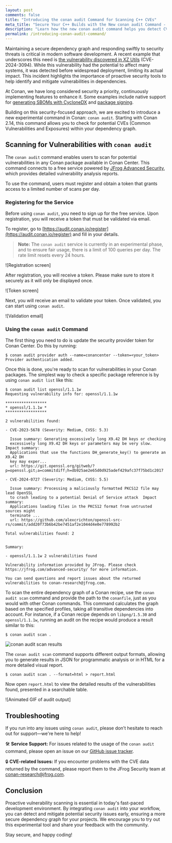```yaml
---
layout: post
comments: false
title: "Introducing the conan audit Command for Scanning C++ CVEs"
meta_title: "Secure Your C++ Builds with the New conan audit Command - Conan Blog"
description: "Learn how the new conan audit command helps you detect CVEs in your C++ dependencies, ensuring a more secure development workflow."
permalink: /introducing-conan-audit-command/
---
```


Maintaining a secure dependency graph and responding swiftly to security threats is
critical in modern software development. A recent example that underscores this need is
[the vulnerability discovered in XZ
Utils](https://en.wikipedia.org/wiki/XZ_Utils_backdoor) (CVE-2024-3094). While this
vulnerability had the potential to affect many systems, it was detected before widespread
deployment, limiting its actual impact. This incident highlights the importance of
proactive security tools to help identify and mitigate vulnerabilities in dependencies.

At Conan, we have long considered security a priority, continuously implementing
features to enhance it. Some examples include native support for [generating SBOMs with
CycloneDX](https://blog.conan.io/2025/02/05/What-is-your-code-made-of-sboms.html) and
[package signing](https://docs.conan.io/2/reference/extensions/package_signing.html).

Building on this security-focused approach, we are excited to introduce a new experimental
command in Conan: `conan audit`. Starting with Conan 2.14, this command allows you to
check for potential CVEs (Common Vulnerabilities and Exposures) within your dependency
graph.

## Scanning for Vulnerabilities with `conan audit`

The `conan audit` command enables users to scan for potential vulnerabilities in any Conan
package available in Conan Center. This command connects to a free service powered by
[JFrog Advanced Security](https://jfrog.com/devops-native-security), which provides
detailed vulnerability analysis reports.

To use the command, users must register and obtain a token that grants access to a limited
number of scans per day.

### Registering for the Service

Before using `conan audit`, you need to sign up for the free service. Upon registration, you
will receive a token that must be validated via email.

To register, go to [https://audit.conan.io/register](https://audit.conan.io/register) and
fill in your details.

> **Note:** The `conan audit` service is currently in an experimental phase, and to 
> ensure fair usage, there is a limit of 100 queries per day. The rate limit resets 
> every 24 hours.

![Registration screen]

After registration, you will receive a token. Please make sure to store it securely as it
will only be displayed once.

![Token screen]

Next, you will receive an email to validate your token. Once validated, you can start
using `conan audit`.

![Validation email]

### Using the `conan audit` Command

The first thing you need to do is update the security provider token for Conan Center. Do
this by running:

```shell  
$ conan audit provider auth --name=conancenter --token=<your_token>
Provider authentication added.
```  

Once this is done, you're ready to scan for vulnerabilities in your Conan packages. The
simplest way to check a specific package reference is by using `conan audit list` like
this:
 
```shell  
$ conan audit list openssl/1.1.1w
Requesting vulnerability info for: openssl/1.1.1w

******************
* openssl/1.1.1w *
******************

2 vulnerabilities found:

- CVE-2023-5678 (Severity: Medium, CVSS: 5.3)

  Issue summary: Generating excessively long X9.42 DH keys or checking
  excessively long X9.42 DH keys or parameters may be very slow.  Impact summary:
  Applications that use the functions DH_generate_key() to generate an X9.42 DH
  key may exper...
  url: https://git.openssl.org/gitweb/?p=openssl.git;a=commitdiff;h=db925ae2e65d0d925adef429afc37f75bd1c2017

- CVE-2024-0727 (Severity: Medium, CVSS: 5.5)

  Issue summary: Processing a maliciously formatted PKCS12 file may lead OpenSSL
  to crash leading to a potential Denial of Service attack  Impact summary:
  Applications loading files in the PKCS12 format from untrusted sources might
  terminate ...
  url: https://github.com/alexcrichton/openssl-src-rs/commit/add20f73b6b42be7451af2e1044d4e0e778992b2

Total vulnerabilities found: 2


Summary:

- openssl/1.1.1w 2 vulnerabilities found

Vulnerability information provided by JFrog. Please check https://jfrog.com/advanced-security/ for more information.

You can send questions and report issues about the returned vulnerabilities to conan-research@jfrog.com.
```

To scan the entire dependency graph of a Conan recipe, use the `conan audit scan` command
and provide the path to the `conanfile`, just as you would with other Conan commands. This
command calculates the graph based on the specified profiles, taking all transitive
dependencies into account. For instance, if a Conan recipe depends on `libpng/1.5.30` and
`openssl/1.1.1w`, running an audit on the recipe would produce a result similar to this:


```shell  
$ conan audit scan .
```  
<p class="centered">
    <img  src="{{ site.baseurl }}/assets/post_images/2025-03-8/conan-audit-scan-cli.gif"  align="center"  alt="conan audit scan results"/>
</p>

The `conan audit scan` command supports different output formats, allowing you to generate
results in JSON for programmatic analysis or in HTML for a more detailed visual report.

```shell  
$ conan audit scan . --format=html > report.html
```  

Now open `report.html` to view the detailed results of the vulnerabilities found,
presented in a searchable table.

![Animated GIF of audit output]

## Troubleshooting

If you run into any issues using `conan audit`, please don’t hesitate to reach out for
support—we're here to help!  

🛠️ **Service Support:** For issues related to the usage of the `conan audit` command,
please open an issue on our [GitHub issue
tracker](https://github.com/conan-io/conan/issues).

🔒 **CVE-related Issues:** If you encounter problems with the CVE data returned by the
command, please report them to the JFrog Security team at
[conan-research@jfrog.com](mailto:conan-research@jfrog.com).  

## Conclusion

Proactive vulnerability scanning is essential in today's fast-paced development
environment. By integrating `conan audit` into your workflow, you can detect and mitigate
potential security issues early, ensuring a more secure dependency graph for your
projects. We encourage you to try out this experimental tool and share your feedback with
the community.

Stay secure, and happy coding!
